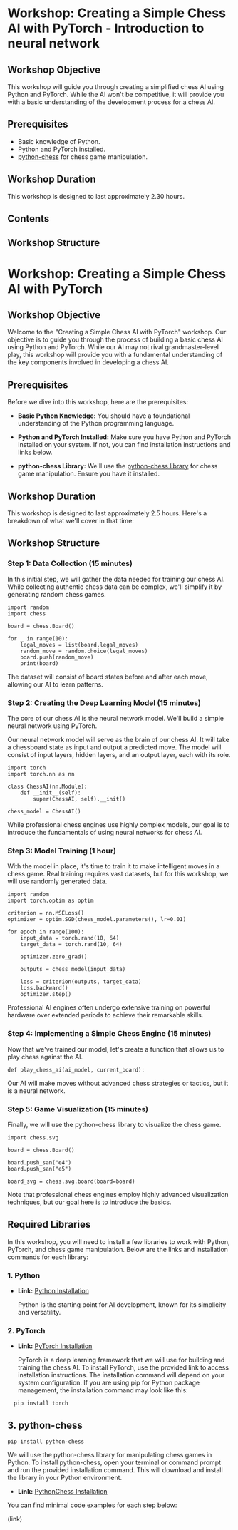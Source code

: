 # Workshop: Creating a Simple Chess AI with PyTorch - Introduction to neural network

## Workshop Objective

This workshop will guide you through creating a simplified chess AI using Python and PyTorch. While the AI won't be competitive, it will provide you with a basic understanding of the development process for a chess AI.

## Prerequisites

- Basic knowledge of Python.
- Python and PyTorch installed.
- [python-chess](https://python-chess.readthedocs.io/en/latest/) for chess game manipulation.

## Workshop Duration

This workshop is designed to last approximately 2.30 hours.

## Contents

## Workshop Structure
# Workshop: Creating a Simple Chess AI with PyTorch

## Workshop Objective

Welcome to the "Creating a Simple Chess AI with PyTorch" workshop. Our objective is to guide you through the process of building a basic chess AI using Python and PyTorch. While our AI may not rival grandmaster-level play, this workshop will provide you with a fundamental understanding of the key components involved in developing a chess AI.

## Prerequisites

Before we dive into this workshop, here are the prerequisites:

- **Basic Python Knowledge:** You should have a foundational understanding of the Python programming language.

- **Python and PyTorch Installed:** Make sure you have Python and PyTorch installed on your system. If not, you can find installation instructions and links below.

- **python-chess Library:** We'll use the [python-chess library](https://python-chess.readthedocs.io/en/latest/) for chess game manipulation. Ensure you have it installed.

## Workshop Duration

This workshop is designed to last approximately 2.5 hours. Here's a breakdown of what we'll cover in that time:

## Workshop Structure

### Step 1: Data Collection (15 minutes)

In this initial step, we will gather the data needed for training our chess AI. While collecting authentic chess data can be complex, we'll simplify it by generating random chess games.

```
import random
import chess

board = chess.Board()

for _ in range(10):
    legal_moves = list(board.legal_moves)
    random_move = random.choice(legal_moves)
    board.push(random_move)
    print(board)
```

The dataset will consist of board states before and after each move, allowing our AI to learn patterns.

### Step 2: Creating the Deep Learning Model (15 minutes)

The core of our chess AI is the neural network model. We'll build a simple neural network using PyTorch.

Our neural network model will serve as the brain of our chess AI. It will take a chessboard state as input and output a predicted move. The model will consist of input layers, hidden layers, and an output layer, each with its role.

```
import torch
import torch.nn as nn

class ChessAI(nn.Module):
    def __init__(self):
        super(ChessAI, self).__init()

chess_model = ChessAI()

```

While professional chess engines use highly complex models, our goal is to introduce the fundamentals of using neural networks for chess AI.

### Step 3: Model Training (1 hour)

With the model in place, it's time to train it to make intelligent moves in a chess game. Real training requires vast datasets, but for this workshop, we will use randomly generated data.


```
import random
import torch.optim as optim

criterion = nn.MSELoss()
optimizer = optim.SGD(chess_model.parameters(), lr=0.01)

for epoch in range(100):
    input_data = torch.rand(10, 64)
    target_data = torch.rand(10, 64)

    optimizer.zero_grad()

    outputs = chess_model(input_data)

    loss = criterion(outputs, target_data)
    loss.backward()
    optimizer.step()
```

Professional AI engines often undergo extensive training on powerful hardware over extended periods to achieve their remarkable skills.

### Step 4: Implementing a Simple Chess Engine (15 minutes)

Now that we've trained our model, let's create a function that allows us to play chess against the AI.

```
def play_chess_ai(ai_model, current_board):
```

Our AI will make moves without advanced chess strategies or tactics, but it is a neural network.

### Step 5: Game Visualization (15 minutes)

Finally, we will use the python-chess library to visualize the chess game.

```
import chess.svg

board = chess.Board()

board.push_san("e4")
board.push_san("e5")

board_svg = chess.svg.board(board=board)
```

Note that professional chess engines employ highly advanced visualization techniques, but our goal here is to introduce the basics.

## Required Libraries

In this workshop, you will need to install a few libraries to work with Python, PyTorch, and chess game manipulation. Below are the links and installation commands for each library:

### 1. Python

- **Link:** [Python Installation](https://www.python.org/downloads/)

   Python is the starting point for AI development, known for its simplicity and versatility.

### 2. PyTorch

- **Link:** [PyTorch Installation](https://pytorch.org/get-started/locally/)

   PyTorch is a deep learning framework that we will use for building and training the chess AI. To install PyTorch, use the provided link to access installation instructions. The installation command will depend on your system configuration. If you are using pip for Python package management, the installation command may look like this:

```   pip install torch    ```


## 3. python-chess

 ```pip install python-chess```

We will use the python-chess library for manipulating chess games in Python. To install python-chess, open your terminal or command prompt and run the provided installation command. This will download and install the library in your Python environment.

- **Link:** [PythonChess Installation](https://python-chess.readthedocs.io/en/latest/)

You can find minimal code examples for each step below:

(link)
